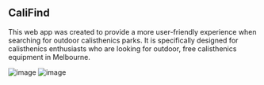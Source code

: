 ## CaliFind
This web app was created to provide a more user-friendly experience when searching for outdoor calisthenics parks.
It is specifically designed for calisthenics enthusiasts who are looking for outdoor, free calisthenics equipment in Melbourne.

![image](https://github.com/jason0800/CaliFind/assets/157588099/a118bbfc-e1ea-4808-84d7-aa9abb40f7f9)
![image](https://github.com/jason0800/CaliFind/assets/157588099/df2c691c-ad6f-4735-ab41-1077a146f954)

